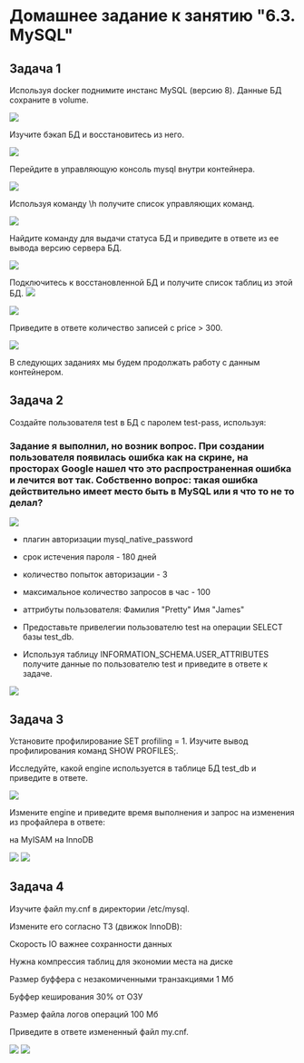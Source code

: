 # Домашнее задание к занятию "6.3. MySQL"

## Задача 1

Используя docker поднимите инстанс MySQL (версию 8). Данные БД сохраните в volume.

<img  src="https://raw.githubusercontent.com/ArmenVartanyan/devops-netology/main/6_3/6.3.1.1.jpg">

Изучите бэкап БД и восстановитесь из него.

<img  src="https://raw.githubusercontent.com/ArmenVartanyan/devops-netology/main/6_3/6.3.1.2.jpg">

Перейдите в управляющую консоль mysql внутри контейнера.

<img  src="https://raw.githubusercontent.com/ArmenVartanyan/devops-netology/main/6_3/6.3.1.3.jpg">

Используя команду \h получите список управляющих команд.

<img  src="https://raw.githubusercontent.com/ArmenVartanyan/devops-netology/main/6_3/6.3.1.4.jpg">

Найдите команду для выдачи статуса БД и приведите в ответе из ее вывода версию сервера БД.

<img  src="https://raw.githubusercontent.com/ArmenVartanyan/devops-netology/main/6_3/6.3.1.5.jpg">

Подключитесь к восстановленной БД и получите список таблиц из этой БД.
<img  src="https://raw.githubusercontent.com/ArmenVartanyan/devops-netology/main/6_3/6.3.1.6.jpg">

<img  src="https://raw.githubusercontent.com/ArmenVartanyan/devops-netology/main/6_3/6.3.1.7.jpg">

Приведите в ответе количество записей с price > 300.

<img  src="https://raw.githubusercontent.com/ArmenVartanyan/devops-netology/main/6_3/6.3.1.8.jpg">

В следующих заданиях мы будем продолжать работу с данным контейнером.

## Задача 2

Создайте пользователя test в БД c паролем test-pass, используя:

### Задание я выполнил, но возник вопрос. При создании пользователя появилась ошибка как на скрине, на просторах Google нашел что это распространенная ошибка и лечится вот так. Собственно вопрос: такая ошибка действительно имеет место быть в MySQL или я что то не то делал?

<img  src="https://raw.githubusercontent.com/ArmenVartanyan/devops-netology/main/6_3/6.3.2.1.jpg">

- плагин авторизации mysql_native_password
- срок истечения пароля - 180 дней
- количество попыток авторизации - 3
- максимальное количество запросов в час - 100
- аттрибуты пользователя:
Фамилия "Pretty"
Имя "James"
- Предоставьте привелегии пользователю test на операции SELECT базы test_db.

- Используя таблицу INFORMATION_SCHEMA.USER_ATTRIBUTES получите данные по пользователю test и приведите в ответе к задаче.


<img  src="https://raw.githubusercontent.com/ArmenVartanyan/devops-netology/main/6_3/6.3.2.2.jpg">


## Задача 3

Установите профилирование SET profiling = 1. Изучите вывод профилирования команд SHOW PROFILES;.

Исследуйте, какой engine используется в таблице БД test_db и приведите в ответе.

<img  src="https://raw.githubusercontent.com/ArmenVartanyan/devops-netology/main/6_3/6.3.3.1.jpg">

Измените engine и приведите время выполнения и запрос на изменения из профайлера в ответе:

на MyISAM
на InnoDB

<img  src="https://raw.githubusercontent.com/ArmenVartanyan/devops-netology/main/6_3/6.3.2.2.jpg">

<img  src="https://raw.githubusercontent.com/ArmenVartanyan/devops-netology/main/6_3/6.3.3.3.jpg">

## Задача 4

Изучите файл my.cnf в директории /etc/mysql.

Измените его согласно ТЗ (движок InnoDB):

Скорость IO важнее сохранности данных

Нужна компрессия таблиц для экономии места на диске

Размер буффера с незакомиченными транзакциями 1 Мб

Буффер кеширования 30% от ОЗУ

Размер файла логов операций 100 Мб

Приведите в ответе измененный файл my.cnf.

<img  src="https://raw.githubusercontent.com/ArmenVartanyan/devops-netology/main/6_3/6.3.4.jpg">

<img  src="https://raw.githubusercontent.com/ArmenVartanyan/devops-netology/main/6_3/6.3.4.1.jpg">
